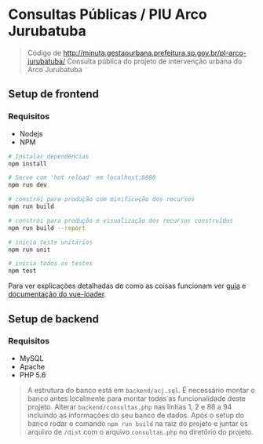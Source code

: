 # Consultas Públicas / PIU Arco Jurubatuba

> Código de http://minuta.gestaourbana.prefeitura.sp.gov.br/pl-arco-jurubatuba/
> Consulta pública do projeto de intervenção urbana do Arco Jurubatuba

## Setup de frontend
### Requisitos
* Nodejs 
* NPM

``` bash
# Instalar dependências
npm install

# Serve com 'hot reload' em localhost:8080
npm run dev

# constrói para produção com minificação dos recursos
npm run build

# constrói para produção e visualização dos recursos construídos
npm run build --report

# inicia teste unitários
npm run unit

# inicia todos os testes
npm test
```

Para ver explicações detalhadas de como as coisas funcionam ver [guia](http://vuejs-templates.github.io/webpack/) e [documentação do vue-loader](http://vuejs.github.io/vue-loader).

## Setup de backend
### Requisitos
* MySQL
* Apache
* PHP 5.6
> A estrutura do banco está em `backend/acj.sql`. É necessário montar o banco antes localmente para montar todas as funcionalidade deste projeto.
> Alterar `backend/consultas.php` nas linhas 1, 2 e 88 a 94 incluindo as informações do seu banco de dados.
> Após o setup do banco rodar o comando `npm run build` na raiz do projeto e juntar os arquivo de `/dist` com o arquivo `consultas.php` no diretório do projeto. 